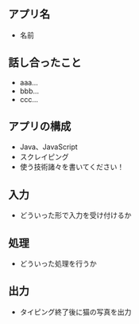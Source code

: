 ## アプリ名
- 名前

## 話し合ったこと
- aaa...
- bbb...
- ccc...

## アプリの構成
- Java、JavaScript
- スクレイピング
- 使う技術諸々を書いてください！

## 入力
- どういった形で入力を受け付けるか

## 処理
- どういった処理を行うか

## 出力
- タイピング終了後に猫の写真を出力
